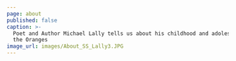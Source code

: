 ```yaml
---
page: about
published: false
caption: >-
  Poet and Author Michael Lally tells us about his childhood and adolescence in
  the Oranges
image_url: images/About_SS_Lally3.JPG
---
```


